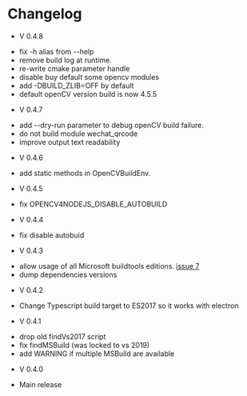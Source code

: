 # Changelog

* V 0.4.8
 - fix -h alias from --help
 - remove build log at runtime.
 - re-write cmake parameter handle
 - disable buy default some opencv modules
 - add -DBUILD_ZLIB=OFF by default
 - default openCV version build is now 4.5.5

* V 0.4.7
 - add --dry-run parameter to debug openCV build failure.
 - do not build module wechat_qrcode
 - improve output text readability

* V 0.4.6
 - add static methods in OpenCVBuildEnv.

* V 0.4.5
 - fix OPENCV4NODEJS_DISABLE_AUTOBUILD

* V 0.4.4
 - fix disable autobuid

* V 0.4.3
 - allow usage of all Microsoft buildtools editions. [issue 7](https://github.com/UrielCh/opencv4nodejs/issues/7)
 - dump dependencies versions

* V 0.4.2
 - Change Typescript build target to ES2017 so it works with electron

* V 0.4.1
 - drop old findVs2017 script
 - fix findMSBuild (was locked to vs 2019)
 - add WARNING if multiple MSBuild are available

* V 0.4.0
 - Main release